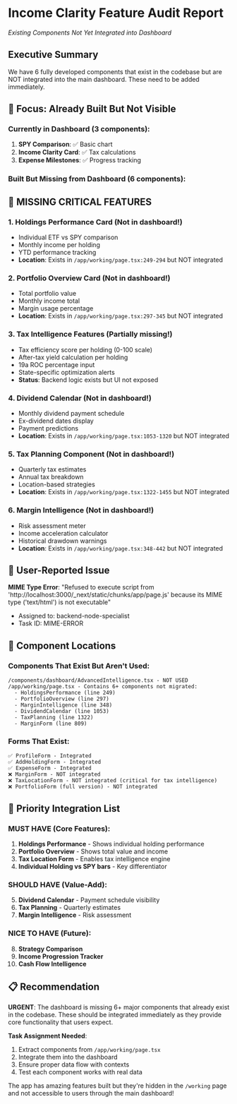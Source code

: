 # Income Clarity Feature Audit Report
*Existing Components Not Yet Integrated into Dashboard*

## Executive Summary
We have 6 fully developed components that exist in the codebase but are NOT integrated into the main dashboard. These need to be added immediately.

## 🎯 Focus: Already Built But Not Visible

### Currently in Dashboard (3 components):
1. **SPY Comparison**: ✅ Basic chart
2. **Income Clarity Card**: ✅ Tax calculations  
3. **Expense Milestones**: ✅ Progress tracking

### Built But Missing from Dashboard (6 components):

## 🚨 MISSING CRITICAL FEATURES

### 1. **Holdings Performance Card** (Not in dashboard!)
- Individual ETF vs SPY comparison
- Monthly income per holding
- YTD performance tracking
- **Location**: Exists in `/app/working/page.tsx:249-294` but NOT integrated

### 2. **Portfolio Overview Card** (Not in dashboard!)
- Total portfolio value
- Monthly income total
- Margin usage percentage
- **Location**: Exists in `/app/working/page.tsx:297-345` but NOT integrated

### 3. **Tax Intelligence Features** (Partially missing!)
- Tax efficiency score per holding (0-100 scale)
- After-tax yield calculation per holding
- 19a ROC percentage input
- State-specific optimization alerts
- **Status**: Backend logic exists but UI not exposed

### 4. **Dividend Calendar** (Not in dashboard!)
- Monthly dividend payment schedule
- Ex-dividend dates display
- Payment predictions
- **Location**: Exists in `/app/working/page.tsx:1053-1320` but NOT integrated

### 5. **Tax Planning Component** (Not in dashboard!)
- Quarterly tax estimates
- Annual tax breakdown
- Location-based strategies
- **Location**: Exists in `/app/working/page.tsx:1322-1455` but NOT integrated

### 6. **Margin Intelligence** (Not in dashboard!)
- Risk assessment meter
- Income acceleration calculator
- Historical drawdown warnings
- **Location**: Exists in `/app/working/page.tsx:348-442` but NOT integrated

## 🚨 User-Reported Issue
**MIME Type Error**: "Refused to execute script from 'http://localhost:3000/_next/static/chunks/app/page.js' because its MIME type ('text/html') is not executable"
- Assigned to: backend-node-specialist
- Task ID: MIME-ERROR

## 📁 Component Locations

### Components That Exist But Aren't Used:
```
/components/dashboard/AdvancedIntelligence.tsx - NOT USED
/app/working/page.tsx - Contains 6+ components not migrated:
  - HoldingsPerformance (line 249)
  - PortfolioOverview (line 297)
  - MarginIntelligence (line 348)
  - DividendCalendar (line 1053)
  - TaxPlanning (line 1322)
  - MarginForm (line 809)
```

### Forms That Exist:
```
✅ ProfileForm - Integrated
✅ AddHoldingForm - Integrated
✅ ExpenseForm - Integrated
❌ MarginForm - NOT integrated
❌ TaxLocationForm - NOT integrated (critical for tax intelligence)
❌ PortfolioForm (full version) - NOT integrated
```

## 🎯 Priority Integration List

### MUST HAVE (Core Features):
1. **Holdings Performance** - Shows individual holding performance
2. **Portfolio Overview** - Shows total value and income
3. **Tax Location Form** - Enables tax intelligence engine
4. **Individual Holding vs SPY bars** - Key differentiator

### SHOULD HAVE (Value-Add):
5. **Dividend Calendar** - Payment schedule visibility
6. **Tax Planning** - Quarterly estimates
7. **Margin Intelligence** - Risk assessment

### NICE TO HAVE (Future):
8. **Strategy Comparison**
9. **Income Progression Tracker**
10. **Cash Flow Intelligence**

## 📋 Recommendation

**URGENT**: The dashboard is missing 6+ major components that already exist in the codebase. These should be integrated immediately as they provide core functionality that users expect.

**Task Assignment Needed**:
1. Extract components from `/app/working/page.tsx`
2. Integrate them into the dashboard
3. Ensure proper data flow with contexts
4. Test each component works with real data

The app has amazing features built but they're hidden in the `/working` page and not accessible to users through the main dashboard!